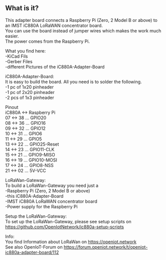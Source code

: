What is it?
-----------
This adapter board connects a Raspberry Pi (Zero, 2 Model B or above) to an IMST iC880A LoRaWAN concentrator board.  
You can use the board instead of jumper wires which makes the work much easier.  
The power comes from the Raspberry Pi.  

What you find here:  
-KiCad Fils  
-Gerber Files  
-different Pictures of the iC880A-Adapter-Board  

iC880A-Adapter-Board:  
It is easy to build the board. All you need is to solder the following.  
-1 pc of 1x20 pinheader  
-1 pc of 2x20 pinheader  
-2 pcs of 1x3 pinheader  

Pinout  
iC880A <-> Raspberry Pi  
    07 <-> 38 ... GPIO20  
    08 <-> 36 ... GPIO16  
    09 <-> 32 ... GPIO12  
    10 <-> 31 ... GPIO6  
    11 <-> 29 ... GPIO5  
    13 <-> 22 ... GPIO25-Reset  
    14 <-> 23 ... GPIO11-CLK  
    15 <-> 21 ... GPIO9-MISO  
    16 <-> 19 ... GPIO10-MOSI  
    17 <-> 24 ... GPIO8-NSS  
    21 <-> 02 ... 5V-VCC  

LoRaWan-Gateway:  
To build a LoRaWan-Gateway you need just a  
-Raspberry Pi (Zero, 2 Model B or above)  
-this iC880A-Adapter-Board  
-IMST iC880A LoRaWAN concentrator board  
-Power supply for the Raspberry Pi  

Setup the LoRaWan-Gateway:  
To set up the LoRaWan-Gateway, please see setup scripts on https://github.com/OpenIotNetwork/ic880a-setup-scripts

Info:  
You find Information about LoRaWan on https://openiot.network  
See also OpenIoT-Forum on https://forum.openiot.network/t/openiot-ic880a-adapter-board/112  


